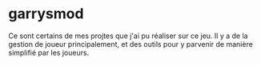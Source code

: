 # garrysmod
Ce sont certains de mes projtes que j'ai pu réaliser sur ce jeu.
Il y a de la gestion de joueur principalement, et des outils pour y parvenir de manière simplifié par les joueurs.
